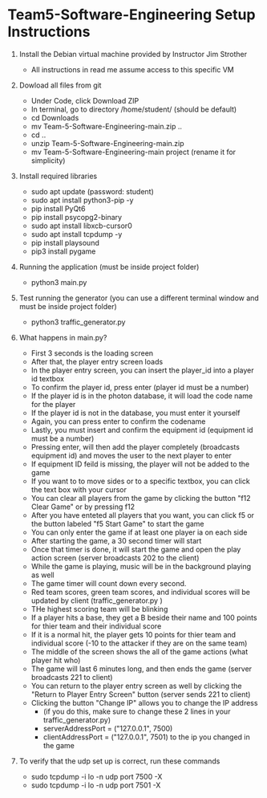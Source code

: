 # Team5-Software-Engineering Setup Instructions

  1. Install the Debian virtual machine provided by Instructor Jim Strother
     - All instructions in read me assume access to this specific VM
    
  2. Dowload all files from git
     - Under Code, click Download ZIP
     - In terminal, go to directory /home/student/ (should be default)
     - cd Downloads
     - mv Team-5-Software-Engineering-main.zip ..
     - cd ..
     - unzip Team-5-Software-Engineering-main.zip
     - mv Team-5-Software-Engineering-main project (rename it for simplicity)

  3. Install required libraries
     - sudo apt update (password: student)
     - sudo apt install python3-pip -y
     - pip install PyQt6
     - pip install psycopg2-binary
     - sudo apt install libxcb-cursor0
     - sudo apt install tcpdump -y
     - pip install playsound
     - pip3 install pygame
    
  4. Running the application (must be inside project folder)
     - python3 main.py
    
  5. Test running the generator (you can use a different terminal window and must be inside project folder)
     - python3 traffic_generator.py 

  6. What happens in main.py?
     - First 3 seconds is the loading screen
     - After that, the player entry screen loads
     - In the player entry screen, you can insert the player_id into a player id textbox
     - To confirm the player id, press enter (player id must be a number)
     - If the player id is in the photon database, it will load the code name for the player
     - If the player id is not in the database, you must enter it yourself 
     - Again, you can press enter to confirm the codename
     - Lastly, you must insert and confirm the equipment id (equipment id must be a number)
     - Pressing enter, will then add the player completely (broadcasts equipment id) and moves the user to the next player to enter
     - If equipment ID feild is missing, the player will not be added to the game
     - If you want to to move sides or to a specific textbox, you can click the text box with your cursor
     - You can clear all players from the game by clicking the button "f12 Clear Game" or by pressing f12
     - After you have enteted all players that you want, you can click f5 or the button labeled "f5 Start Game" to start the game
     - You can only enter the game if at least one player ia on each side
     - After starting the game, a 30 second timer will start 
     - Once that timer is done, it will start the game and open the play action screen (server broadcasts 202 to the client)
     - While the game is playing, music will be in the background playing as well
     - The game timer will count down every second.
     - Red team scores, green team scores, and individual scores will be updated by client (traffic_generator.py )
     - THe highest scoring team will be blinking
     - If a player hits a base, they get a B beside their name and 100 points for thier team and their individual score
     - If it is a normal hit, the player gets 10 points for thier team and individual score (-10 to the attacker if they are on the same team)
     - The middle of the screen shows the all of the game actions (what player hit who)
     - The game will last 6 minutes long, and then ends the game (server broadcasts 221 to client)
     - You can return to the player entry screen as well by clicking the "Return to Player Entry Screen" button (server sends 221 to client)
     - Clicking the button "Change IP" allows you to change the IP address
         - (if you do this, make sure to change these 2 lines in your traffic_generator.py)
         - serverAddressPort   = ("127.0.0.1", 7500) 
         - clientAddressPort   = ("127.0.0.1", 7501) to the ip you changed in the game
   
  7. To verify that the udp set up is correct, run these commands
     - sudo tcpdump -i lo -n udp port 7500 -X
     - sudo tcpdump -i lo -n udp port 7501 -X

